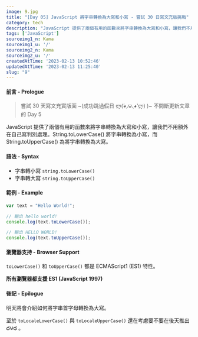 ```yaml
---
image: 9.jpg
title: "[Day 05] JavaScript 將字串轉換為大寫和小寫 - 嘗試 30 日寫文充版挑戰"
category: tech
description: "JavaScript 提供了兩個有用的函數來將字串轉換為大寫和小寫，讓我們不用額外在自己寫判別處理。String.toLowerCase() 將字串轉換為小寫，而 String.toUpperCase() 為將字串轉換為大寫。"
tags: ['JavaScript']
sourceimg1_n: Kama
sourceimg1_u: '/'
sourceimg2_n: Kama
sourceimg2_u: '/'
createdAtTime: '2023-02-13 10:52:46'
updatedAtTime: '2023-02-13 11:25:40'
slug: "9"
---
```


#### 前言 - Prologue

> 嘗試 30 天寫文充實版面 ~(成功跳過假日 ლ(́◕◞౪◟◕‵ლ) )~ 不間斷更新文章的 Day 5

JavaScript 提供了兩個有用的函數來將字串轉換為大寫和小寫，讓我們不用額外在自己寫判別處理。String.toLowerCase() 將字串轉換為小寫，而 String.toUpperCase() 為將字串轉換為大寫。

#### 語法 - Syntax
- 字串轉小寫 `string.toLowerCase()`
- 字串轉大寫 `string.toUpperCase()`

#### 範例 - Example

```js
var text = "Hello World!";

// 輸出 hello world!
console.log(text.toLowerCase());

// 輸出 HELLO WORLD!
console.log(text.toUpperCase());
```

#### 瀏覽器支持 - Browser Support

`toLowerCase()` 和 `toUpperCase()` 都是 ECMAScript1 (ES1) 特性。

**所有瀏覽器都支援 ES1 (JavaScript 1997)**

#### 後記 - Epilogue

明天將會介紹如何將字串首字母轉換為大寫。

至於 `toLocaleLowerCase()` 與 `toLocaleUpperCase()` 還在考慮要不要在後天推出 థ౪థ 。